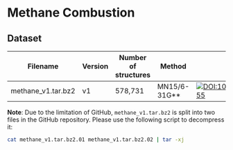 # Methane Combustion

## Dataset

| Filename | Version | Number of structures | Method | figshare | Google Drive | Citation |
| ---- | ---- | ---- | ---- | ---- | ---- | ---- |
| methane_v1.tar.bz2 | v1 | 578,731 | MN15/6-31G\*\* | [![DOI:10.6084/m9.figshare.12973055](https://zenodo.org/badge/DOI/10.6084/m9.figshare.12973055.svg)](https://doi.org/10.6084/m9.figshare.12973055) | [Download](https://drive.google.com/file/d/1QpSjY7rxlUMG2yRci3HNRXoqhxSRfMJh/view?usp=sharing) | [![DOI:10.1038/s41467-020-19497-z](https://zenodo.org/badge/DOI/10.1038/s41467-020-19497-z.svg)](https://doi.org/10.1038/s41467-020-19497-z) |

**Note**: Due to the limitation of GitHub, `methane_v1.tar.bz2` is split into two files in the GitHub repository. Please use the following script to decompress it:

```sh
cat methane_v1.tar.bz2.01 methane_v1.tar.bz2.02 | tar -xj
```
